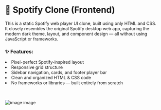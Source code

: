 <h1>🎵 Spotify Clone (Frontend)</h1>
<p>This is a static Spotify web player UI clone, built using only HTML and CSS. It closely resembles the original Spotify desktop web app, capturing the modern dark theme, layout, and component design — all without using JavaScript or frameworks.</p>

<h3>✨ Features:</h3>
<li>Pixel-perfect Spotify-inspired layout</li>

<li>Responsive grid structure</li>

<li>Sidebar navigation, cards, and footer player bar</li>

<li>Clean and organized HTML & CSS code</li>

<li>No frameworks or libraries — built entirely from scratch</li>
<br><br>

 
![![image](https://github.com/user-attachments/assets/da26742c-e5c6-42c9-9b36-9039dc35a83a)
image](https://github.com/user-attachments/assets/aa45c6bb-a183-4be6-ae90-1460e2f38f51)
